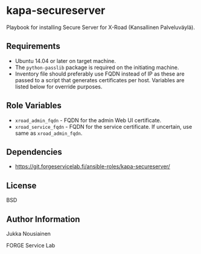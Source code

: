 kapa-secureserver
=========

Playbook for installing Secure Server for X-Road (Kansallinen Palveluväylä).

Requirements
------------

- Ubuntu 14.04 or later on target machine.
- The `python-passlib` package is required on the initiating machine.
- Inventory file should preferably use FQDN instead of IP as these are passed to
  a script that generates certificates per host. Variables are listed below for
  override purposes.

Role Variables
--------------

- `xroad_admin_fqdn` - FQDN for the admin Web UI certificate.
- `xroad_service_fqdn` - FQDN for the service certificate. If uncertain, use
   same as `xroad_admin_fqdn`.

Dependencies
------------

- https://git.forgeservicelab.fi/ansible-roles/kapa-secureserver/

License
-------

BSD

Author Information
------------------

Jukka Nousiainen

FORGE Service Lab
